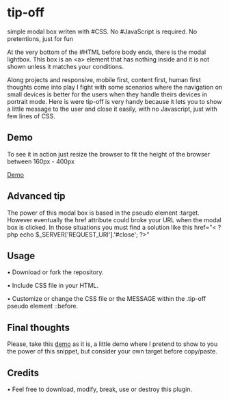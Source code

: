 <h1>tip-off</h1>
<p> simple modal box writen with #CSS. No #JavaScript is required. No pretentions, just for fun</p>
<p>At the very bottom of the #HTML before body ends, there is the modal lightbox. This box is an &lt;a&gt; element that has nothing inside and it is not shown unless it matches your conditions.</p>
<p>Along projects and responsive, mobile first, content first, human first thoughts come into play I fight with some scenarios where the navigation on small devices is better for the users when they handle theirs devices in portrait mode. Here is were tip-off is very handy because it lets you to show a little message to the user and close it easily, with no Javascript, just with few lines of CSS.</p>

<h2>Demo</h2>
<p>To see it in action just resize the browser to fit the height of the browser between 160px - 400px</p>
<p><a href="http://www.mamutlove.es/projects/tip-off/" title="Demo" target="_blank">Demo</a></p>

<h2>Advanced tip</h2>
<p>The power of this modal box is based in the pseudo element :target. However eventually the href attribute could broke your URL when the modal box is clicked. In those situations you must find a solution like this href="< ?php echo $_SERVER['REQUEST_URI'].'#close'; ?>"</p>

<h2>Usage</h2>
<p>• Download or fork the repository.</p>
<p>• Include CSS file in your HTML.</p>
<p>• Customize or change the CSS file or the MESSAGE within the .tip-off pseudo element ::before.</p>

<h2>Final thoughts</h2>
<p>Please, take this <a href="http://www.mamutlove.es/projects/tip-off/" title="Demo" target="_blank">demo</a> as it is, a little demo where I pretend to show to you the power of this snippet, but consider your own target before copy/paste.</p>

<h2>Credits</h2>
<p>• Feel free to download, modify, break, use or destroy this plugin.</p>
